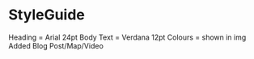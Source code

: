 # StyleGuide
Heading = Arial 24pt
Body Text = Verdana 12pt
Colours = shown in img
Added Blog Post/Map/Video